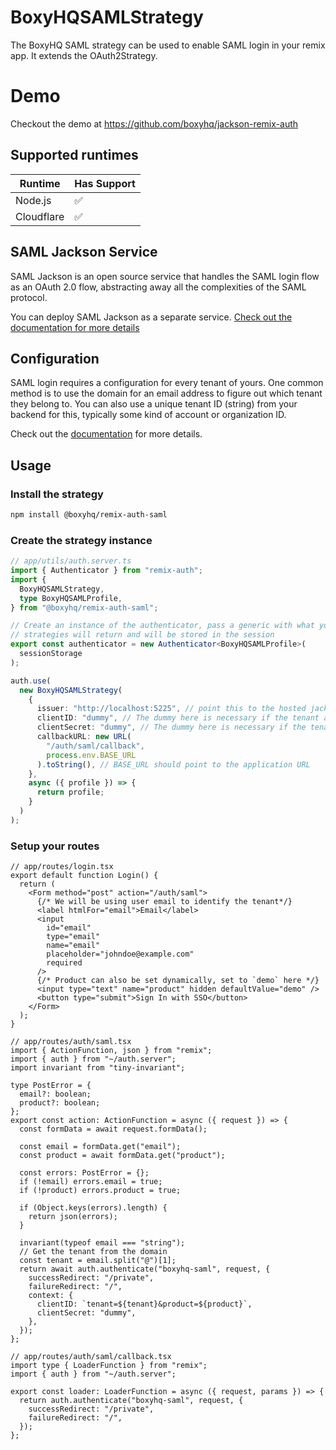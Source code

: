 # BoxyHQSAMLStrategy

The BoxyHQ SAML strategy can be used to enable SAML login in your remix app. It extends the OAuth2Strategy.

# Demo

Checkout the demo at https://github.com/boxyhq/jackson-remix-auth

## Supported runtimes

| Runtime    | Has Support |
| ---------- | ----------- |
| Node.js    | ✅          |
| Cloudflare | ✅          |

<!-- If it doesn't support one runtime, explain here why -->

## SAML Jackson Service

SAML Jackson is an open source service that handles the SAML login flow as an OAuth 2.0 flow, abstracting away all the complexities of the SAML protocol.

You can deploy SAML Jackson as a separate service. [Check out the documentation for more details](https://boxyhq.com/docs/jackson/deploy)

## Configuration

SAML login requires a configuration for every tenant of yours. One common method is to use the domain for an email address to figure out which tenant they belong to. You can also use a unique tenant ID (string) from your backend for this, typically some kind of account or organization ID.

Check out the [documentation](https://boxyhq.com/docs/jackson/sso-flow/#21-add-connection) for more details.

## Usage

### Install the strategy

```bash
npm install @boxyhq/remix-auth-saml
```

### Create the strategy instance

```ts
// app/utils/auth.server.ts
import { Authenticator } from "remix-auth";
import {
  BoxyHQSAMLStrategy,
  type BoxyHQSAMLProfile,
} from "@boxyhq/remix-auth-saml";

// Create an instance of the authenticator, pass a generic with what your
// strategies will return and will be stored in the session
export const authenticator = new Authenticator<BoxyHQSAMLProfile>(
  sessionStorage
);

auth.use(
  new BoxyHQSAMLStrategy(
    {
      issuer: "http://localhost:5225", // point this to the hosted jackson service
      clientID: "dummy", // The dummy here is necessary if the tenant and product are set dynamically from the client side
      clientSecret: "dummy", // The dummy here is necessary if the tenant and product are set dynamically from the client side
      callbackURL: new URL(
        "/auth/saml/callback",
        process.env.BASE_URL
      ).toString(), // BASE_URL should point to the application URL
    },
    async ({ profile }) => {
      return profile;
    }
  )
);
```

### Setup your routes

```tsx
// app/routes/login.tsx
export default function Login() {
  return (
    <Form method="post" action="/auth/saml">
      {/* We will be using user email to identify the tenant*/}
      <label htmlFor="email">Email</label>
      <input
        id="email"
        type="email"
        name="email"
        placeholder="johndoe@example.com"
        required
      />
      {/* Product can also be set dynamically, set to `demo` here */}
      <input type="text" name="product" hidden defaultValue="demo" />
      <button type="submit">Sign In with SSO</button>
    </Form>
  );
}
```

```tsx
// app/routes/auth/saml.tsx
import { ActionFunction, json } from "remix";
import { auth } from "~/auth.server";
import invariant from "tiny-invariant";

type PostError = {
  email?: boolean;
  product?: boolean;
};
export const action: ActionFunction = async ({ request }) => {
  const formData = await request.formData();

  const email = formData.get("email");
  const product = await formData.get("product");

  const errors: PostError = {};
  if (!email) errors.email = true;
  if (!product) errors.product = true;

  if (Object.keys(errors).length) {
    return json(errors);
  }

  invariant(typeof email === "string");
  // Get the tenant from the domain
  const tenant = email.split("@")[1];
  return await auth.authenticate("boxyhq-saml", request, {
    successRedirect: "/private",
    failureRedirect: "/",
    context: {
      clientID: `tenant=${tenant}&product=${product}`,
      clientSecret: "dummy",
    },
  });
};
```

```tsx
// app/routes/auth/saml/callback.tsx
import type { LoaderFunction } from "remix";
import { auth } from "~/auth.server";

export const loader: LoaderFunction = async ({ request, params }) => {
  return auth.authenticate("boxyhq-saml", request, {
    successRedirect: "/private",
    failureRedirect: "/",
  });
};
```
